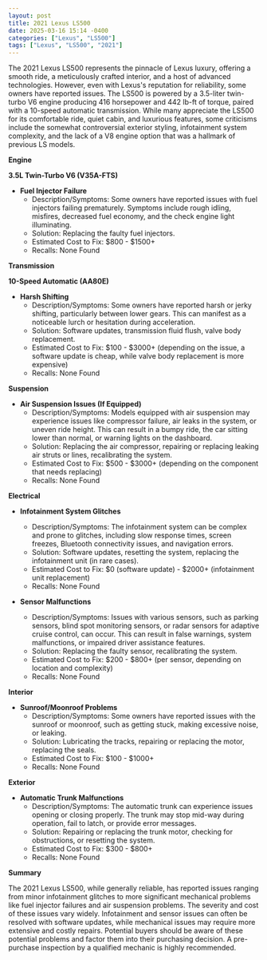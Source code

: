 ```yaml
---
layout: post
title: 2021 Lexus LS500
date: 2025-03-16 15:14 -0400
categories: ["Lexus", "LS500"]
tags: ["Lexus", "LS500", "2021"]
---
```

The 2021 Lexus LS500 represents the pinnacle of Lexus luxury, offering a smooth ride, a meticulously crafted interior, and a host of advanced technologies. However, even with Lexus's reputation for reliability, some owners have reported issues. The LS500 is powered by a 3.5-liter twin-turbo V6 engine producing 416 horsepower and 442 lb-ft of torque, paired with a 10-speed automatic transmission. While many appreciate the LS500 for its comfortable ride, quiet cabin, and luxurious features, some criticisms include the somewhat controversial exterior styling, infotainment system complexity, and the lack of a V8 engine option that was a hallmark of previous LS models.

**Engine**

**3.5L Twin-Turbo V6 (V35A-FTS)**

*   **Fuel Injector Failure**
    *   Description/Symptoms: Some owners have reported issues with fuel injectors failing prematurely. Symptoms include rough idling, misfires, decreased fuel economy, and the check engine light illuminating.
    *   Solution: Replacing the faulty fuel injectors.
    *   Estimated Cost to Fix: $800 - $1500+
    *   Recalls: None Found

**Transmission**

**10-Speed Automatic (AA80E)**

*   **Harsh Shifting**
    *   Description/Symptoms: Some owners have reported harsh or jerky shifting, particularly between lower gears. This can manifest as a noticeable lurch or hesitation during acceleration.
    *   Solution: Software updates, transmission fluid flush, valve body replacement.
    *   Estimated Cost to Fix: $100 - $3000+ (depending on the issue, a software update is cheap, while valve body replacement is more expensive)
    *   Recalls: None Found

**Suspension**

*   **Air Suspension Issues (If Equipped)**
    *   Description/Symptoms: Models equipped with air suspension may experience issues like compressor failure, air leaks in the system, or uneven ride height. This can result in a bumpy ride, the car sitting lower than normal, or warning lights on the dashboard.
    *   Solution: Replacing the air compressor, repairing or replacing leaking air struts or lines, recalibrating the system.
    *   Estimated Cost to Fix: $500 - $3000+ (depending on the component that needs replacing)
    *   Recalls: None Found

**Electrical**

*   **Infotainment System Glitches**
    *   Description/Symptoms: The infotainment system can be complex and prone to glitches, including slow response times, screen freezes, Bluetooth connectivity issues, and navigation errors.
    *   Solution: Software updates, resetting the system, replacing the infotainment unit (in rare cases).
    *   Estimated Cost to Fix: $0 (software update) - $2000+ (infotainment unit replacement)
    *   Recalls: None Found

*   **Sensor Malfunctions**
    *   Description/Symptoms: Issues with various sensors, such as parking sensors, blind spot monitoring sensors, or radar sensors for adaptive cruise control, can occur. This can result in false warnings, system malfunctions, or impaired driver assistance features.
    *   Solution: Replacing the faulty sensor, recalibrating the system.
    *   Estimated Cost to Fix: $200 - $800+ (per sensor, depending on location and complexity)
    *   Recalls: None Found

**Interior**

*   **Sunroof/Moonroof Problems**
    *   Description/Symptoms: Some owners have reported issues with the sunroof or moonroof, such as getting stuck, making excessive noise, or leaking.
    *   Solution: Lubricating the tracks, repairing or replacing the motor, replacing the seals.
    *   Estimated Cost to Fix: $100 - $1000+
    *   Recalls: None Found

**Exterior**

*   **Automatic Trunk Malfunctions**
    *   Description/Symptoms: The automatic trunk can experience issues opening or closing properly. The trunk may stop mid-way during operation, fail to latch, or provide error messages.
    *   Solution: Repairing or replacing the trunk motor, checking for obstructions, or resetting the system.
    *   Estimated Cost to Fix: $300 - $800+
    *   Recalls: None Found

**Summary**

The 2021 Lexus LS500, while generally reliable, has reported issues ranging from minor infotainment glitches to more significant mechanical problems like fuel injector failures and air suspension problems. The severity and cost of these issues vary widely. Infotainment and sensor issues can often be resolved with software updates, while mechanical issues may require more extensive and costly repairs. Potential buyers should be aware of these potential problems and factor them into their purchasing decision. A pre-purchase inspection by a qualified mechanic is highly recommended.

